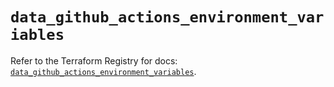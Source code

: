 # `data_github_actions_environment_variables`

Refer to the Terraform Registry for docs: [`data_github_actions_environment_variables`](https://registry.terraform.io/providers/integrations/github/6.4.0/docs/data-sources/actions_environment_variables).
